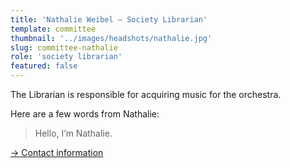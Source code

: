 ```yaml
---
title: 'Nathalie Weibel – Society Librarian'
template: committee
thumbnail: '../images/headshots/nathalie.jpg'
slug: committee-nathalie
role: 'society librarian'
featured: false
---
```


The Librarian is responsible for acquiring music for the orchestra.

Here are a few words from Nathalie:

> Hello, I’m Nathalie.

[→ Contact information](/contact/)